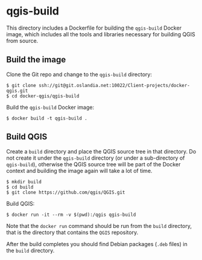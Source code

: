 # qgis-build

This directory includes a Dockerfile for building the `qgis-build` Docker image, which includes
all the tools and libraries necessary for building QGIS from source.

## Build the image

Clone the Git repo and change to the `qgis-build` directory:

```shell
$ git clone ssh://git@git.oslandia.net:10022/Client-projects/docker-qgis.git
$ cd docker-qgis/qgis-build
```

Build the `qgis-build` Docker image:

```shell
$ docker build -t qgis-build .
```

## Build QGIS

Create a `build` directory and place the QGIS source tree in that directory. Do not create it under
the `qgis-build` directory (or under a sub-directory of `qgis-build`), otherwise the QGIS source
tree will be part of the Docker context and building the image again will take a lot of time.

```shell
$ mkdir build
$ cd build
$ git clone https://github.com/qgis/QGIS.git
```

Build QGIS:

```shell
$ docker run -it --rm -v $(pwd):/qgis qgis-build
```

Note that the `docker run` command should be run from the `build` directory, that is the directory
that contains the `QGIS` repository.

After the build completes you should find Debian packages (`.deb` files) in the `build` directory.
